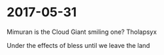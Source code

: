 # 2017-05-31

Mimuran is the Cloud Giant smiling one?
Tholapsyx

Under the effects of bless until we leave the land
